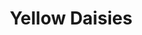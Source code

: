 ---
title: Yellow Daisies
picture: yellowDaisies.jpg
viewer_title: Yellow Daisies
thumbnail: yellowDaisies_t.jpg
alt: Yellow Daisies
medium: Oil
width: 11"
height: 14"
---